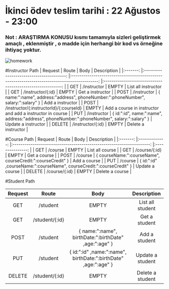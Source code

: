 # İkinci ödev teslim tarihi : 22 Ağustos - 23:00
### Not : ARAŞTIRMA KONUSU kısmı tamamıyla sizleri geliştirmek amaçlı , eklenmiştir , o madde için herhangi bir kod vs örneğine ihtiyaç yoktur.

![homework](https://user-images.githubusercontent.com/45206582/129493929-01f3b3a7-793f-4057-959a-ac5fb05ad8a8.png)

#Instructor Path
| Request 	|                  Route                  	|                                             Body                                            	|                        Description                        	|
|:-------:	|:---------------------------------------:	|:-------------------------------------------------------------------------------------------:	|:---------------------------------------------------------:	|
|   GET   	|               /instructor               	|                                            EMPTY                                            	|                    List all instructor                    	|
|   GET   	|            /instructor/{:id}            	|                                            EMPTY                                            	|                      Get a instructor                     	|
|   POST  	|               /instructor               	|      { name:":name", address:"address", phoneNumber:":phoneNumber", salary:":salary" }      	|                      Add a instructor                     	|
|   POST  	| /instructor/{:instructorId}/{:courseId} 	|                                            EMPTY                                            	| Add a course in instructor and add a instructor in course 	|
|   PUT   	|               /instructor               	| { id:":id", name:":name", address:"address", phoneNumber:":phoneNumber", salary:":salary" } 	|                    Update a instructor                    	|
|  DELETE 	|            /instructor/{:id}            	|                                            EMPTY                                            	|                    Delete a instructor                    	|

#Course Path
| Request 	|     Route     	|                                 Body                                 	|   Description   	|
|:-------:	|:-------------:	|:--------------------------------------------------------------------:	|:---------------:	|
|   GET   	|    /course    	|                                 EMPTY                                	| List all course 	|
|   GET   	| /course/{:id} 	|                                 EMPTY                                	|   Get a course  	|
|   POST  	|    /course    	|      { courseName:":courseName", courseCredit:":courseCredit" }      	|   Add a course  	|
|   PUT   	|    /course    	| { id:":id" ,courseName:":courseName", courseCredit:":courseCredit" } 	| Update a course 	|
|  DELETE 	| /course/{:id} 	|                                 EMPTY                                	| Delete a course 	|

#Student Path

| Request 	|      Route     	|                              Body                              	|    Description   	|
|:-------:	|:--------------:	|:--------------------------------------------------------------:	|:----------------:	|
|   GET   	|    /student    	|                              EMPTY                             	| List all student 	|
|   GET   	| /student/{:id} 	|                              EMPTY                             	|   Get a student  	|
|   POST  	|    /student    	|      { name:":name", birthDate:":birthDate" ,age:":age" }      	|   Add a student  	|
|   PUT   	|    /student    	| { id:":id" ,name:":name", birthDate:":birthDate" ,age:":age" } 	| Update a student 	|
|  DELETE 	| /student/{:id} 	|                              EMPTY                             	| Delete a student 	|